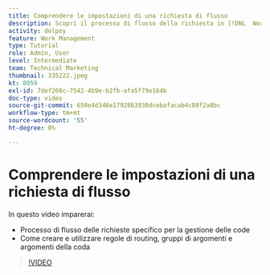 ```yaml
---
title: Comprendere le impostazioni di una richiesta di flusso
description: Scopri il processo di flusso della richiesta in [!DNL  Workfront] funziona. Quindi creare regole di routing, gruppi di argomenti e argomenti della coda.
activity: delpoy
feature: Work Management
type: Tutorial
role: Admin, User
level: Intermediate
team: Technical Marketing
thumbnail: 335222.jpeg
kt: 8959
exl-id: 7def260c-7542-4b9e-b2fb-afa5f79e164b
doc-type: video
source-git-commit: 650e4d346e1792863930dcebafacab4c88f2a8bc
workflow-type: tm+mt
source-wordcount: '55'
ht-degree: 0%

---
```


# Comprendere le impostazioni di una richiesta di flusso

In questo video imparerai:

* Processo di flusso delle richieste specifico per la gestione delle code
* Come creare e utilizzare regole di routing, gruppi di argomenti e argomenti della coda

>[!VIDEO](https://video.tv.adobe.com/v/335222/?quality=12&learn=on)
